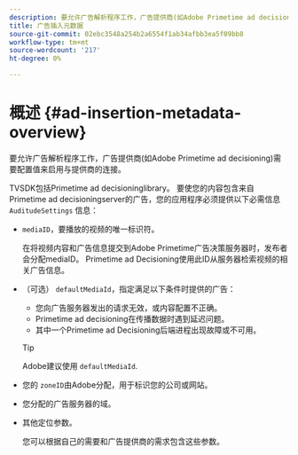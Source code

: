 ```yaml
---
description: 要允许广告解析程序工作，广告提供商(如Adobe Primetime ad decisioning)需要配置值来启用与提供商的连接。
title: 广告插入元数据
source-git-commit: 02ebc3548a254b2a6554f1ab34afbb3ea5f09bb8
workflow-type: tm+mt
source-wordcount: '217'
ht-degree: 0%

---
```


# 概述 {#ad-insertion-metadata-overview}

要允许广告解析程序工作，广告提供商(如Adobe Primetime ad decisioning)需要配置值来启用与提供商的连接。

TVSDK包括Primetime ad decisioninglibrary。 要使您的内容包含来自Primetime ad decisioningserver的广告，您的应用程序必须提供以下必需信息 `AuditudeSettings` 信息：

* `mediaID`，要播放的视频的唯一标识符。

  在将视频内容和广告信息提交到Adobe Primetime广告决策服务器时，发布者会分配mediaID。 Primetime ad Decisioning使用此ID从服务器检索视频的相关广告信息。

* （可选） `defaultMediaId`，指定满足以下条件时提供的广告：

   * 您向广告服务器发出的请求无效，或内容配置不正确。
   * Primetime ad decisioning在传播数据时遇到延迟问题。
   * 其中一个Primetime ad Decisioning后端进程出现故障或不可用。

  >[!TIP]
  >
  >Adobe建议使用 `defaultMediaId`.

* 您的 `zoneID`由Adobe分配，用于标识您的公司或网站。
* 您分配的广告服务器的域。
* 其他定位参数。

  您可以根据自己的需要和广告提供商的需求包含这些参数。
